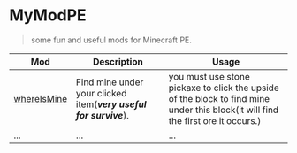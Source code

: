 # MyModPE

> some fun and useful mods for Minecraft PE.

| Mod | Description |Usage|
|--------|--------|--------|
|[whereIsMine](https://github.com/LeeReindeer/myModPE/blob/master/Mods/whereIsMine.js)| Find mine under your clicked item(***very useful for survive***).|you must use stone pickaxe to click the upside of the block to find mine under this block(it will find the first ore it occurs.)|
| ...| ...|...|
